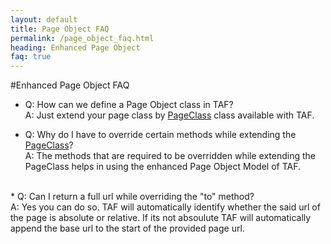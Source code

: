 ```yaml
---
layout: default
title: Page Object FAQ
permalink: /page_object_faq.html
heading: Enhanced Page Object
faq: true
---
```

#Enhanced Page Object FAQ

* Q: How can we define a Page Object class in TAF? <br/>
A: Just extend your page class by [PageClass]() class available with TAF. <br/>

* Q: Why do I have to override certain methods while extending the [PageClass]()? <br/>
A: The methods that are required to be overridden while extending the PageClass helps in using the enhanced Page Object Model of TAF.
<br/>
* Q: Can I return a full url while overriding the "to" method? <br/> 
A: Yes you can do so. TAF will automatically identify whether the said url of the page is absolute or relative. If its not absoulute TAF will automatically append the 
base url to the start of the provided page url.
<br/><br/>
